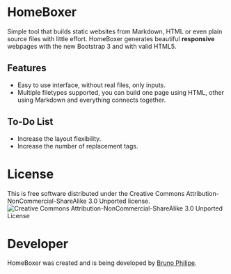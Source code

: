 # HomeBoxer

Simple tool that builds static websites from Markdown, HTML or even plain source files with little effort. HomeBoxer generates beautiful **responsive** webpages with the new Bootstrap 3 and with valid HTML5.

## Features

* Easy to use interface, without real files, only inputs.
* Multiple filetypes supported, you can build one page using HTML, other using Markdown and everything connects together.

## To-Do List

* Increase the layout flexibility.
* Increase the number of replacement tags.

# License

This is free software distributed under the Creative Commons Attribution-NonCommercial-ShareAlike 3.0 Unported license.
![Creative Commons Attribution-NonCommercial-ShareAlike 3.0 Unported License](http://i.creativecommons.org/l/by-nc-sa/3.0/88x31.png)

# Developer

HomeBoxer was created and is being developed by [Bruno Philipe](http://www.brunophilipe.com).
